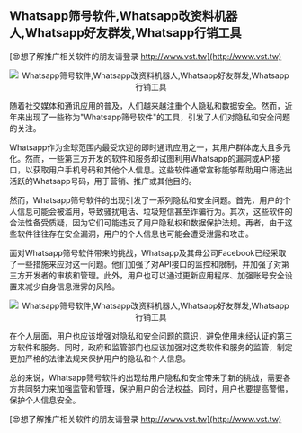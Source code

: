 ## **Whatsapp筛号软件,Whatsapp改资料机器人,Whatsapp好友群发,Whatsapp行销工具**

[😍想了解推广相关软件的朋友请登录 http://www.vst.tw](http://www.vst.tw)

 <center><img src="https://vst.tw/MP4/tuiguang/png/3.png" alt="Whatsapp筛号软件,Whatsapp改资料机器人,Whatsapp好友群发,Whatsapp行销工具"></center>

随着社交媒体和通讯应用的普及，人们越来越注重个人隐私和数据安全。然而，近年来出现了一些称为"Whatsapp筛号软件"的工具，引发了人们对隐私和安全问题的关注。

Whatsapp作为全球范围内最受欢迎的即时通讯应用之一，其用户群体庞大且多元化。然而，一些第三方开发的软件和服务却试图利用Whatsapp的漏洞或API接口，以获取用户手机号码和其他个人信息。这些软件通常宣称能够帮助用户筛选出活跃的Whatsapp号码，用于营销、推广或其他目的。

然而，Whatsapp筛号软件的出现引发了一系列隐私和安全问题。首先，用户的个人信息可能会被滥用，导致骚扰电话、垃圾短信甚至诈骗行为。其次，这些软件的合法性备受质疑，因为它们可能违反了用户隐私权和数据保护法规。再者，由于这些软件往往存在安全漏洞，用户的个人信息也可能会遭受泄露和攻击。

面对Whatsapp筛号软件带来的挑战，Whatsapp及其母公司Facebook已经采取了一些措施来应对这一问题。他们加强了对API接口的监控和限制，并加强了对第三方开发者的审核和管理。此外，用户也可以通过更新应用程序、加强账号安全设置来减少自身信息泄霁的风险。

 <center><img src="https://vst.tw/MP4/tuiguang/png/8.png" alt="Whatsapp筛号软件,Whatsapp改资料机器人,Whatsapp好友群发,Whatsapp行销工具"></center>

在个人层面，用户也应该增强对隐私和安全问题的意识，避免使用未经认证的第三方软件和服务。同时，政府和监管部门也应该加强对这类软件和服务的监管，制定更加严格的法律法规来保护用户的隐私和个人信息。

总的来说，Whatsapp筛号软件的出现给用户隐私和安全带来了新的挑战，需要各方共同努力来加强监管和管理，保护用户的合法权益。同时，用户也要提高警惕，保护个人信息安全。

[😍想了解推广相关软件的朋友请登录 http://www.vst.tw](http://www.vst.tw)



